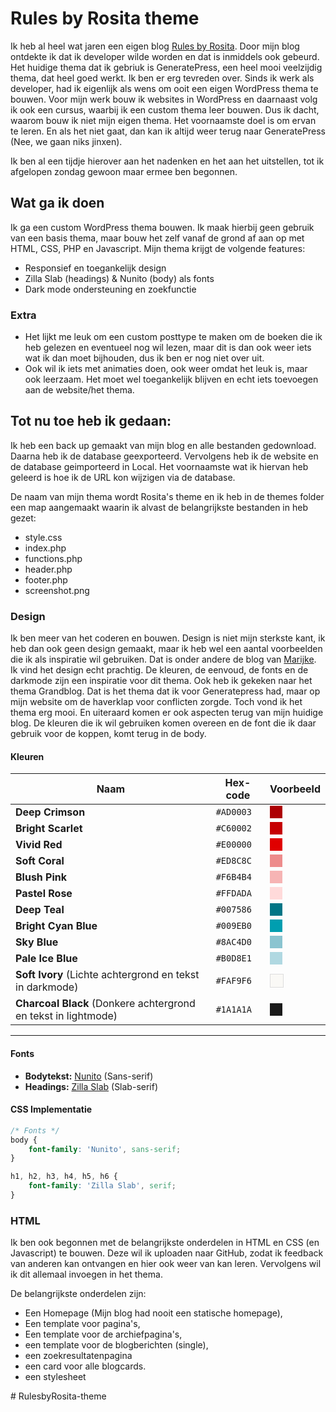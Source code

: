 # Rules by Rosita theme

Ik heb al heel wat jaren een eigen blog [Rules by Rosita](https://www.rulesbyrosita.nl/). Door mijn blog ontdekte ik dat ik developer wilde worden en dat is inmiddels ook gebeurd. 
Het huidige thema dat ik gebriuk is GeneratePress, een heel mooi veelzijdig thema, dat heel goed werkt. Ik ben er erg tevreden over. Sinds ik werk als developer, had ik eigenlijk als wens om ooit een eigen WordPress thema te bouwen. Voor mijn werk bouw ik websites  in WordPress en daarnaast volg ik ook een cursus, waarbij ik een custom thema leer bouwen. Dus ik dacht, waarom bouw ik niet mijn eigen thema. Het voornaamste doel is om ervan te leren. En als het niet gaat, dan kan ik altijd weer terug naar GeneratePress (Nee, we gaan niks jinxen).

Ik ben al een tijdje hierover aan het nadenken en het aan het uitstellen, tot ik afgelopen zondag gewoon maar ermee ben begonnen. 

## Wat ga ik doen

Ik ga een custom WordPress thema bouwen. Ik maak hierbij geen gebruik van een basis thema, maar bouw het zelf vanaf de grond af aan op met HTML, CSS, PHP en Javascript. Mijn thema krijgt de volgende features:

* Responsief en toegankelijk design
* Zilla Slab (headings) & Nunito (body) als fonts
* Dark mode ondersteuning en zoekfunctie

### Extra 

 * Het lijkt me leuk om een custom posttype te maken om de boeken die ik heb gelezen en eventueel nog wil lezen, maar dit is dan ook weer iets wat ik dan moet bijhouden, dus ik ben er nog niet over uit.
 * Ook wil ik iets met animaties doen, ook weer omdat het leuk is, maar ook leerzaam. Het moet wel toegankelijk blijven en echt iets toevoegen aan de website/het thema.

 ## Tot nu toe heb ik gedaan:

 Ik heb een back up gemaakt van mijn blog en alle bestanden gedownload. Daarna heb ik de database geexporteerd. Vervolgens heb ik de website en de database geimporteerd in Local. Het voornaamste wat ik hiervan heb geleerd is hoe ik de URL kon wijzigen via de database. 
 
 De naam van mijn thema wordt Rosita's theme en ik heb in de themes folder een map aangemaakt waarin ik alvast de belangrijkste bestanden in heb gezet:
 * style.css
 * index.php
 * functions.php
 * header.php
 * footer.php
 * screenshot.png

 ### Design
 Ik ben meer van het coderen en bouwen. Design is niet mijn sterkste kant, ik heb dan ook geen design gemaakt, maar ik heb wel een aantal voorbeelden die ik als inspiratie wil gebruiken. Dat is onder andere de blog van [Marijke](https://marijkeluttekes.dev/). Ik vind het design echt prachtig. De kleuren, de eenvoud, de fonts en de darkmode zijn een inspiratie voor dit thema. Ook heb ik gekeken naar het thema Grandblog. Dat is het thema dat ik voor Generatepress had, maar op mijn website om de haverklap voor conflicten zorgde. Toch vond ik het thema erg mooi. En uiteraard komen er ook aspecten terug van mijn huidige blog. De kleuren die ik wil gebruiken komen overeen en de font die ik daar gebruik voor de koppen, komt terug in de body. 

#### Kleuren 

| Naam               | Hex-code  | Voorbeeld |
|--------------------|----------|-----------|
| **Deep Crimson**   | `#AD0003` | <span style="display:inline-block;width:20px;height:20px;background-color:#AD0003;"></span> |
| **Bright Scarlet** | `#C60002` | <span style="display:inline-block;width:20px;height:20px;background-color:#C60002;"></span> |
| **Vivid Red**      | `#E00000` | <span style="display:inline-block;width:20px;height:20px;background-color:#E00000;"></span> |
| **Soft Coral**     | `#ED8C8C` | <span style="display:inline-block;width:20px;height:20px;background-color:#ED8C8C;"></span> |
| **Blush Pink**     | `#F6B4B4` | <span style="display:inline-block;width:20px;height:20px;background-color:#F6B4B4;"></span> |
| **Pastel Rose**    | `#FFDADA` | <span style="display:inline-block;width:20px;height:20px;background-color:#FFDADA;"></span> |
| **Deep Teal**      | `#007586` | <span style="display:inline-block;width:20px;height:20px;background-color:#007586;"></span> |
| **Bright Cyan Blue** | `#009EB0` | <span style="display:inline-block;width:20px;height:20px;background-color:#009EB0;"></span> |
| **Sky Blue**       | `#8AC4D0` | <span style="display:inline-block;width:20px;height:20px;background-color:#8AC4D0;"></span> |
| **Pale Ice Blue**  | `#B0D8E1` | <span style="display:inline-block;width:20px;height:20px;background-color:#B0D8E1;"></span> |
| **Soft Ivory** (Lichte achtergrond en tekst in darkmode) | `#FAF9F6` | <span style="display:inline-block;width:20px;height:20px;background-color:#FAF9F6;border:1px solid #ddd;"></span> |
| **Charcoal Black** (Donkere achtergrond en tekst in lightmode) | `#1A1A1A` | <span style="display:inline-block;width:20px;height:20px;background-color:#1A1A1A;"></span> |

---

####  Fonts

- **Bodytekst:** [Nunito](https://fonts.google.com/specimen/Nunito) (Sans-serif)  
- **Headings:** [Zilla Slab](https://fonts.google.com/specimen/Zilla+Slab) (Slab-serif)  

#### CSS Implementatie
```css
/* Fonts */
body {
    font-family: 'Nunito', sans-serif;
}

h1, h2, h3, h4, h5, h6 {
    font-family: 'Zilla Slab', serif;
}
```

 ### HTML
 Ik ben ook begonnen met de belangrijkste onderdelen in HTML en CSS (en Javascript) te bouwen. Deze wil ik uploaden naar GitHub, zodat ik feedback van anderen kan ontvangen en hier ook weer van kan leren. Vervolgens wil ik dit allemaal invoegen in het thema. 

 De belangrijkste onderdelen zijn:
 * Een Homepage (Mijn blog had nooit een statische homepage),
 * Een template voor pagina's,
 * Een template voor de archiefpagina's,
 * een template voor de blogberichten (single),
 * een zoekresultatenpagina
 * een card voor alle blogcards. 
 * een stylesheet




#   R u l e s b y R o s i t a - t h e m e 
 
 
